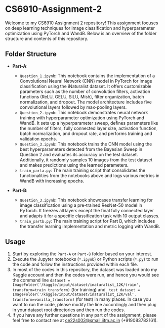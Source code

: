 # CS6910-Assignment-2

Welcome to my CS6910 Assignment 2 repository! This assignment focuses on deep learning techniques for image classification and hyperparameter optimization using PyTorch and WandB. Below is an overview of the folder structure and contents of this repository.

## Folder Structure

- **Part-A**:
  - `Question_1.ipynb`: This notebook contains the implementation of a Convolutional Neural Network (CNN) model in PyTorch for image classification using the iNaturalist dataset. It offers customizable parameters such as the number of convolution filters, activation functions (ReLU, GELU, SiLU, Mish), filter organization, batch normalization, and dropout. The model architecture includes five convolutional layers followed by max-pooling layers.
  - `Question_2.ipynb`: This notebook demonstrates neural network training with hyperparameter optimization using PyTorch and WandB. It sets up a hyperparameter sweep, defines parameters like the number of filters, fully connected layer size, activation function, batch normalization, and dropout rate, and performs training and validation epochs.
  - `Question_3.ipynb`: This notebook trains the CNN model using the best hyperparameters detected from the Bayesian Sweep in Question 2 and evaluates its accuracy on the test dataset. Additionally, it randomly samples 10 images from the test dataset and makes predictions using the learned parameters.
  - `train_parta.py`: The main training script that consolidates the functionalities from the notebooks above and logs various metrics in WandB with increasing epochs.

- **Part-B**:
  - `Question_3.ipynb`: This notebook showcases transfer learning for image classification using a pre-trained ResNet-50 model in PyTorch. It freezes all layers except the final fully connected layer and adapts it for a specific classification task with 10 output classes.
  - `train_partb.py`: The main training script for Part B, which includes the transfer learning implementation and metric logging with WandB.

## Usage

1. Start by exploring the `Part-A` or `Part-B` folder based on your interest.
2. Execute the Jupyter notebooks (`*.ipynb`) or Python scripts (`*.py`) to run the code and follow the instructions provided within each file.
3. In most of the codes in this repository, the dataset was loaded onto my Kaggle account and then the codes were run, and hence you would see the command line ```dataset = ImageFolder('/kaggle/input/dataset/inaturalist_12K/train', transform=train_transform)``` (for training) and ``` test_dataset = ImageFolder('/kaggle/input/dataset/inaturalist_12K/val', transform=vanilla_transform)``` (for test) in many places. In case you want to run the code, please modify the line accordingly and then plug in your dataset root directories and then run the codes.
4. If you have any further questions in any part of the assignment, please feel free to contact me at ce22s003@smail.iitm.ac.in (+919083782161).
